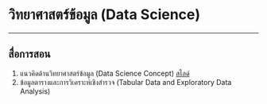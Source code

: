 # วิทยาศาสตร์ข้อมูล (Data Science)
---
## สื่อการสอน
1. แนวคิดด้านวิทยาศาสตร์ข้อมูล (Data Science Concept) [สไลด์](https://github.com/santitham/data-science/blob/b191900a5cefee569a643b85ab0547e4c42f6eea/lectures/1-data-science-concept.pdf)
2. ข้อมูลตารางและการวิเคราะห์เชิงสำรวจ (Tabular Data and Exploratory Data Analysis)
